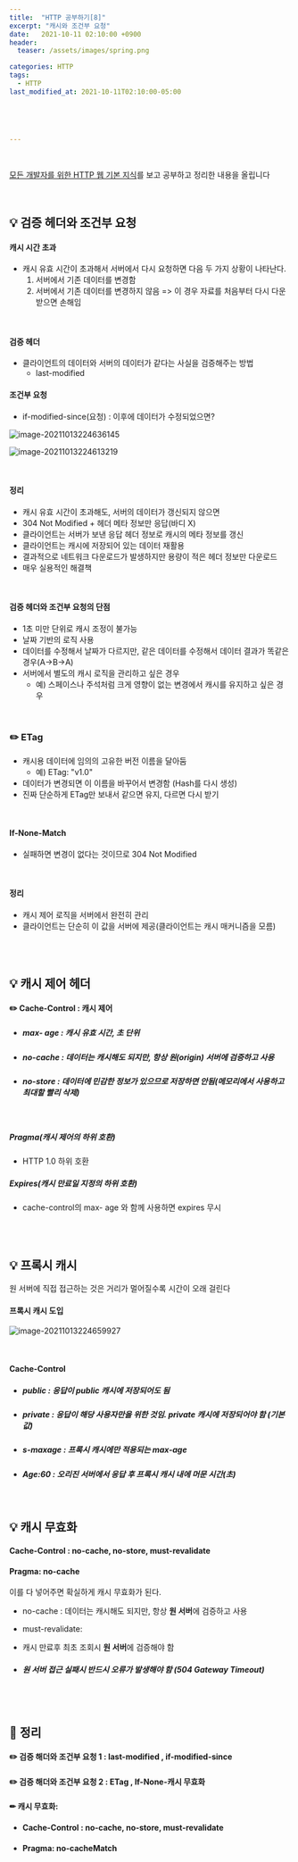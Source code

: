 ```yaml
---
title:  "HTTP 공부하기[8]"
excerpt: "캐시와 조건부 요청"
date:   2021-10-11 02:10:00 +0900
header:
  teaser: /assets/images/spring.png

categories: HTTP
tags:
  - HTTP
last_modified_at: 2021-10-11T02:10:00-05:00





---
```


<br/>

[모든 개발자를 위한 HTTP 웹 기본 지식](https://www.inflearn.com/course/http-%EC%9B%B9-%EB%84%A4%ED%8A%B8%EC%9B%8C%ED%81%AC/dashboard)를 보고 공부하고 정리한 내용을 올립니다

<br/>

## **💡** 검증 헤더와 조건부 요청

#### 캐시 시간 초과

- 캐시 유효 시간이 초과해서 서버에서 다시 요청하면 다음 두 가지 상황이 나타난다.
  1. 서버에서 기존 데이터를 변경함
  2. 서버에서 기존 데이터를 변경하지 않음 => 이 경우 자료를 처음부터 다시 다운받으면 손해임

<br/>

#### 검증 헤더

- 클라이언트의 데이터와 서버의 데이터가 같다는 사실을 검증해주는 방법
  - last-modified 

#### 조건부 요청

- if-modified-since(요청) : 이후에 데이터가 수정되었으면?

![image-20211013224636145](https://raw.githubusercontent.com/ShinDongHun1/image_repo/main/img/image-20211013224636145.png)

![image-20211013224613219](https://raw.githubusercontent.com/ShinDongHun1/image_repo/main/img/image-20211013224613219.png)

<br/>

#### 정리

- 캐시 유효 시간이 초과해도, 서버의 데이터가 갱신되지 않으면 
- 304 Not Modified + 헤더 메타 정보만 응답(바디 X)
- 클라이언트는 서버가 보낸 응답 헤더 정보로 캐시의 메타 정보를 갱신
- 클라이언트는 캐시에 저장되어 있는 데이터 재활용
- 결과적으로 네트워크 다운로드가 발생하지만 용량이 적은 헤더 정보만 다운로드
- 매우 실용적인 해결책

<br/>

#### 검증 헤더와 조건부 요청의 단점

- 1초 미만 단위로 캐시 조정이 불가능
- 날짜 기반의 로직 사용
- 데이터를 수정해서 날짜가 다르지만, 같은 데이터를 수정해서 데이터 결과가 똑같은 경우(A->B->A)
- 서버에서 별도의 캐시 로직을 관리하고 싶은 경우
  - 예) 스페이스나 주석처럼 크게 영향이 없는 변경에서 캐시를 유지하고 싶은 경우

<br/>

### ✏️ ETag

- 캐시용 데이터에 임의의 고유한 버전 이름을 달아둠
  - 예) ETag: "v1.0"
- 데이터가 변경되면 이 이름을 바꾸어서 변경함 (Hash를 다시 생성)
- 진짜 단순하게 ETag만 보내서 같으면 유지, 다르면 다시 받기

<br/>

#### If-None-Match

- 실패하면 변경이 없다는 것이므로 304 Not Modified

<br/>

#### 정리

- 캐시 제어 로직을 서버에서 완전히 관리
- 클라이언트는 단순히 이 값을 서버에 제공(클라이언트는 캐시 매커니즘을 모름)

<br/>

<br/>

## **💡** 캐시 제어 헤더

#### ✏️ Cache-Control : 캐시 제어

- #####  max- age : 캐시 유효 시간, 초 단위

- #####  no-cache :  데이터는 캐시해도 되지만, 항상 원(origin) 서버에 검증하고 사용

- #####  no-store :  데이터에 민감한 정보가 있으므로 저장하면 안됨(메모리에서 사용하고 최대할 빨리 삭제) 

<br/>

##### Pragma(캐시 제어의 하위 호환)

- HTTP 1.0 하위 호환

##### Expires(캐시 만료일 지정의 하위 호환)

- cache-control의  max- age 와 함께 사용하면 expires 무시

<br/>

<br/>

## **💡** 프록시 캐시

원 서버에 직접 접근하는 것은 거리가 멀어질수록 시간이 오래 걸린다

#### 프록시 캐시 도입

![image-20211013224659927](https://raw.githubusercontent.com/ShinDongHun1/image_repo/main/img/image-20211013224659927.png)

<br/>

#### Cache-Control

- ##### public : 응답이 public 캐시에 저장되어도 됨

- ##### private : 응답이 해당 사용자만을 위한 것임. private 캐시에 저장되어야 함 (기본값)

- ##### s-maxage : 프록시 캐시에만 적용되는 max-age

- ##### Age:60 : 오리진 서버에서 응답 후 프록시 캐시 내에 머문 시간(초)

<br/>

## **💡** 캐시 무효화

#### Cache-Control : no-cache, no-store, must-revalidate

#### Pragma: no-cache

이를 다 넣어주면 확실하게 캐시 무효화가 된다.

- no-cache : 데이터는 캐시해도 되지만, 항상 **원 서버**에 검증하고 사용

-  must-revalidate: 

  - 캐시 만료후 최초 조회시 **원 서버**에 검증해야 함

  - ##### 원 서버 접근 실패시 반드시 오류가 발생해야 함 (504 Gateway Timeout)

<br/>

<br/>

## **🧾** 정리

#### ✏️ 검증 해더와 조건부 요청 1 : last-modified , if-modified-since

#### ✏️ 검증 해더와 조건부 요청 2 : ETag , If-None-캐시 무효화

#### ✏ 캐시 무효화:

- #### Cache-Control : no-cache, no-store, must-revalidate

- #### Pragma: no-cacheMatch